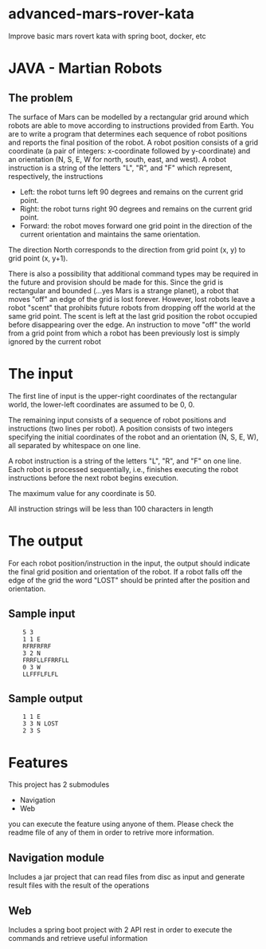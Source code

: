 # advanced-mars-rover-kata
Improve basic mars rovert kata with spring boot, docker, etc

#  JAVA - Martian Robots

## The problem

The surface of Mars can be modelled by a rectangular grid around which robots are
able to move according to instructions provided from Earth. You are to write a
program that determines each sequence of robot positions and reports the final
position of the robot.
A robot position consists of a grid coordinate (a pair of integers: x-coordinate followed
by y-coordinate) and an orientation (N, S, E, W for north, south, east, and west). A
robot instruction is a string of the letters "L", "R", and "F" which represent,
respectively, the instructions


* Left: the robot turns left 90 degrees and remains on the current grid point.
* Right: the robot turns right 90 degrees and remains on the current grid point.
* Forward: the robot moves forward one grid point in the direction of the current
orientation and maintains the same orientation.

The direction North corresponds to the direction from grid point (x, y) to grid point (x,
y+1).

There is also a possibility that additional command types may be required in the
future and provision should be made for this.
Since the grid is rectangular and bounded (...yes Mars is a strange planet), a robot
that moves "off" an edge of the grid is lost forever. However, lost robots leave a robot
"scent" that prohibits future robots from dropping off the world at the same grid point.
The scent is left at the last grid position the robot occupied before disappearing over
the edge. An instruction to move "off" the world from a grid point from which a robot
has been previously lost is simply ignored by the current robot


# The input

The first line of input is the upper-right coordinates of the rectangular world, the
lower-left coordinates are assumed to be 0, 0.

The remaining input consists of a sequence of robot positions and instructions (two
lines per robot). A position consists of two integers specifying the initial coordinates
of the robot and an orientation (N, S, E, W), all separated by whitespace on one line.

A robot instruction is a string of the letters "L", "R", and "F" on one line.
Each robot is processed sequentially, i.e., finishes executing the robot instructions
before the next robot begins execution.

The maximum value for any coordinate is 50.

All instruction strings will be less than 100 characters in length


# The output
For each robot position/instruction in the input, the output should indicate the final
grid position and orientation of the robot. If a robot falls off the edge of the grid the
word "LOST" should be printed after the position and orientation.

## Sample input

		5 3
		1 1 E
		RFRFRFRF
		3 2 N
		FRRFLLFFRRFLL
		0 3 W
		LLFFFLFLFL

## Sample output

		1 1 E
		3 3 N LOST
		2 3 S




# Features 
This project has 2 submodules
* Navigation 
* Web

you can execute the feature using anyone of them. Please  check the readme file of any of them in order to retrive more information.

## Navigation module
Includes a jar project that can read files from disc as input and generate result files with the result of the operations

## Web
Includes a spring boot project with 2 API rest in order to execute the commands and retrieve useful information

